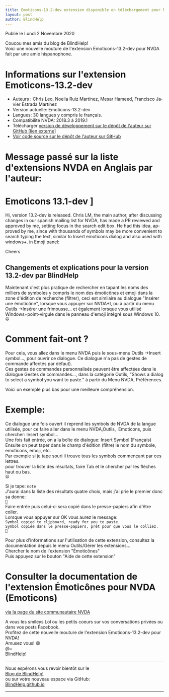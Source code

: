 ```yaml
---
title: Emoticons-13.2-dev extension disponible en téléchargement pour NVDA
layout: post
author: BlindHelp
---
```


<footer>Publié le Lundi 2 Novembre 2020</footer>


Coucou mes amis du blog de BlindHelp!    
Voici une nouvelle mouture de l'extension Emoticons-13.2-dev pour NVDA fait  par une amie hispanophone.    

# Informations sur l'extension  Emoticons-13.2-dev #

* Auteurs : <span lang="it">Chris Leo</span>, <span lang="es">Noelia Ruiz Martínez</span>, Mesar Hameed, <span lang="es">Francisco Javier Estrada Martínez</span>
* Version actuelle: Emoticons-13.2-dev
* Langues: 30 langues y compris le français.
* Compatibilité NVDA: 2018.3 à 2019.1
* Télécharger [version de développement sur le dépôt de l'auteur sur GitHub [lien externe]](https://github.com/nvdaes/emoticons/releases/download/13.2-dev/emoticons-13.2-dev.nvda-addon)
* [Voir code source sur le dépôt de l'auteur sur GitHub](https://github.com/nvdaes/emoticons)

# Message passé sur la liste d'extensions NVDA en Anglais par l'auteur: #

# Emoticons 13.1-dev ]

<span lang="en">Hi, version 13.2-dev is released. Chris LM, the main author, after discussing changes in our spanish mailing list for NVDA, has made a PR reviewed and approved by me, setting focus in the search edit box. He had this idea, approved by me, since with thousands of symbols may be more convenient to search typing the text, similar to Insert emoticons dialog and also used with windows+. in Emoji panel:</span>


<span lang="en">
<https://github.com/nvdaes/emoticons/releases/download/13.2-dev/emoticons-13.2-dev.nvda-addon>
</span>

<span lang="en">Cheers</span>

## Changements et explications pour la version 13.2-dev par BlindHelp ##

Maintenant c'est   plus pratique de rechercher en tapant les noms des milliers de symboles y compris   le nom des émoticônes et emoji dans  la zone d'édition de recherche (filtrer), ceci est similaire au dialogue "Insérer une émoticône", lorsque vous appuyer sur NVDA+I, ou à partir du menu Outils ->Insérer une frimousse... et également lorsque vous utilisé Windows+point-virgule dans le panneau d'emoji intégré sous Windows 10.    
`😃`    

# Comment fait-ont ? #

Pour cela, vous allez  dans  le menu NVDA puis le sous-menu Outils ->Insert symbol..., pour ouvrir ce dialogue. Ce dialogue n'a pas de gestes de commande affectés par défaut).    
Ces gestes de commandes personnalisés peuvent être affectées dans le dialogue Gestes de commandes..., dans la catégorie Outils, "Shows a dialog to select a symbol you want to paste." à partir du Menu NVDA, Préférences.    

Voici un exemple plus bas pour une meilleure compréhension.    

# Exemple: #

Ce dialogue une fois ouvert il reprend les symbols de NVDA de la langue utilisée, pour ce faire aller dans le menu NVDA,Outils,  Emoticons, puis chercher: Insert symbol...    
Une fois fait entrée, on a la boîte de dialogue: Insert Symbol (Français)    
Ensuite on peut taper dans le champ d'édition (filtre) le nom du symbole, emoticons, emoji, etc.    
Par exemple si je tape souri il trouve tous les symbols commençant par ces lettres.    
pour trouver la liste des résultats, faire Tab et le chercher par les flèches haut ou bas.    
`😄`    

Si je tape: `note`    
J'aurai dans la liste des résultats quatre choix, mais j'ai prie le premier donc sa donne:    
`🎵`    
Faire entrée puis celui-ci sera copié dans le presse-papiers afin d'être coller.    
Lorsque vous appuyer sur OK vous aurez le message:    
`Symbol copied to clipboard, ready for you to paste.`    
`Symbol copiée dans le presse-papiers, prêt pour que vous le colliez.`    
`🎵`    

Pour plus d'informations sur  l'utilisation de cette extension, consultez la documentation depuis le menu Outils/Gérer les extensions...    
Chercher le nom de l'extension "Émoticônes"    
Puis appuyez sur le bouton "Aide de cette extension"    

# Consulter la documentation de l'extension Émoticônes pour NVDA (Emoticons) #

[via  la page du site communautaire NVDA](https://addons.nvda-project.org/addons/emoticons.fr.html)    

A vous les smileys Lol ou les petits coeurs sur vos conversations privées ou dans vos posts Facebook.    
Profitez de cette nouvelle  mouture de l'extension Emoticons-13.2-dev pour NVDA!    
Amusez vous! 😃    
@+    
BlindHelp!    

---

Nous espérons vous revoir bientôt sur le      
[Blog de BlindHelp!](http://blindhelp.blogspot.fr/)                    
ou sur  votre nouveau espace via GitHub:                     
[BlindHelp.github.io](https://blindhelp.github.io)                    

---
